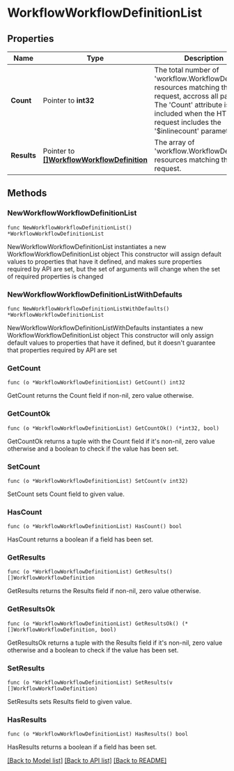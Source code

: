 # WorkflowWorkflowDefinitionList

## Properties

Name | Type | Description | Notes
------------ | ------------- | ------------- | -------------
**Count** | Pointer to **int32** | The total number of &#39;workflow.WorkflowDefinition&#39; resources matching the request, accross all pages. The &#39;Count&#39; attribute is included when the HTTP GET request includes the &#39;$inlinecount&#39; parameter. | [optional] 
**Results** | Pointer to [**[]WorkflowWorkflowDefinition**](workflow.WorkflowDefinition.md) | The array of &#39;workflow.WorkflowDefinition&#39; resources matching the request. | [optional] 

## Methods

### NewWorkflowWorkflowDefinitionList

`func NewWorkflowWorkflowDefinitionList() *WorkflowWorkflowDefinitionList`

NewWorkflowWorkflowDefinitionList instantiates a new WorkflowWorkflowDefinitionList object
This constructor will assign default values to properties that have it defined,
and makes sure properties required by API are set, but the set of arguments
will change when the set of required properties is changed

### NewWorkflowWorkflowDefinitionListWithDefaults

`func NewWorkflowWorkflowDefinitionListWithDefaults() *WorkflowWorkflowDefinitionList`

NewWorkflowWorkflowDefinitionListWithDefaults instantiates a new WorkflowWorkflowDefinitionList object
This constructor will only assign default values to properties that have it defined,
but it doesn't guarantee that properties required by API are set

### GetCount

`func (o *WorkflowWorkflowDefinitionList) GetCount() int32`

GetCount returns the Count field if non-nil, zero value otherwise.

### GetCountOk

`func (o *WorkflowWorkflowDefinitionList) GetCountOk() (*int32, bool)`

GetCountOk returns a tuple with the Count field if it's non-nil, zero value otherwise
and a boolean to check if the value has been set.

### SetCount

`func (o *WorkflowWorkflowDefinitionList) SetCount(v int32)`

SetCount sets Count field to given value.

### HasCount

`func (o *WorkflowWorkflowDefinitionList) HasCount() bool`

HasCount returns a boolean if a field has been set.

### GetResults

`func (o *WorkflowWorkflowDefinitionList) GetResults() []WorkflowWorkflowDefinition`

GetResults returns the Results field if non-nil, zero value otherwise.

### GetResultsOk

`func (o *WorkflowWorkflowDefinitionList) GetResultsOk() (*[]WorkflowWorkflowDefinition, bool)`

GetResultsOk returns a tuple with the Results field if it's non-nil, zero value otherwise
and a boolean to check if the value has been set.

### SetResults

`func (o *WorkflowWorkflowDefinitionList) SetResults(v []WorkflowWorkflowDefinition)`

SetResults sets Results field to given value.

### HasResults

`func (o *WorkflowWorkflowDefinitionList) HasResults() bool`

HasResults returns a boolean if a field has been set.


[[Back to Model list]](../README.md#documentation-for-models) [[Back to API list]](../README.md#documentation-for-api-endpoints) [[Back to README]](../README.md)


